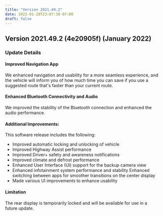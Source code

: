 ```yaml
---
title: "Version 2021.49.2"
date: 2022-01-28T23:07:38-07:00
draft: false
---
```


## Version 2021.49.2 (4e20905f) (January 2022)

### Update Details

#### Improved Navigation App
We enhanced navigation and usability for a more seamless experience, and the vehicle will inform you of how much time you can save if you use a suggested route that's faster than your current route.

#### Enhanced Bluetooth Connectivity and Audio
We improved the stability of the Bluetooth connection and enhanced the audio performance.

#### Additional Improvements:
This software release includes the following:
* Improved automatic locking and unlocking of vehicle
* Improved Highway Assist performance
* Improved Driver+ safety and awareness notifications
* Improved climate and defrost performance
* Enhanced User Interface (UI) support for the backup camera view
* Enhanced infotainment system performance and stability
Enhanced switching between apps for smoother transitions on the center display
* Made various Ul improvements to enhance usability

#### Limitation
The rear display is temporarily locked and will be available for use in a future update.
